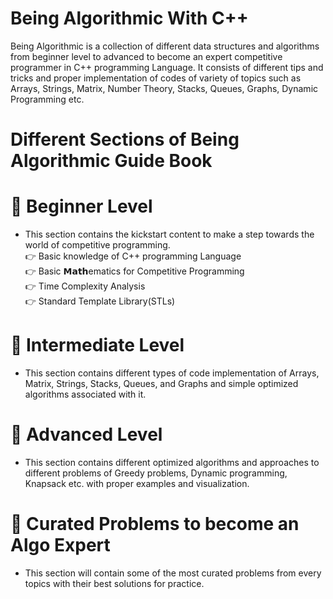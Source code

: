 # Being Algorithmic With C++ 
Being Algorithmic is a collection of different data structures and algorithms from beginner level to advanced to become an expert competitive programmer in C++ programming Language. It consists of different tips and tricks and proper implementation of codes of variety of topics such as Arrays, Strings, Matrix, Number Theory, Stacks, Queues, Graphs, Dynamic Programming etc.

# Different Sections of Being Algorithmic Guide Book
# 📌 Beginner Level
- This section contains the kickstart content to make a step towards the world of competitive programming.<br/>
👉 Basic knowledge of C++ programming Language  <br/>
👉 Basic 𝗠𝗮𝘁𝗵ematics for Competitive Programming<br/>
👉 Time Complexity Analysis<br/>
👉 Standard Template Library(STLs)<br/>

# 📌 Intermediate Level
- This section contains different types of code implementation of Arrays, Matrix, Strings, Stacks, Queues, and Graphs and simple optimized algorithms associated with it.

# 📌 Advanced Level
- This section contains different optimized algorithms and approaches to different problems of Greedy problems, Dynamic programming, Knapsack etc. with proper examples and visualization.

# 📌 Curated Problems to become an Algo Expert
- This section will contain some of the most curated problems from every topics with their best solutions for practice.

